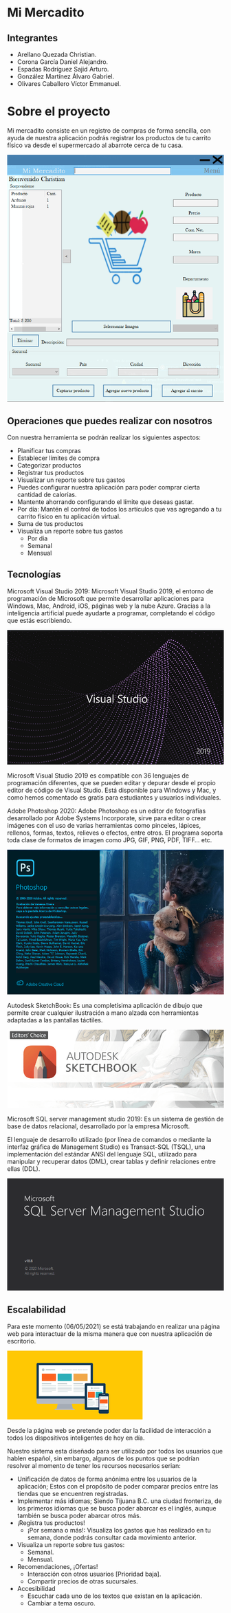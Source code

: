 # Mi Mercadito
## Integrantes

- Arellano Quezada Christian. 
- Corona García Daniel Alejandro. 
- Espadas Rodríguez Sajid Arturo. 
- González Martínez Álvaro Gabriel.
- Olivares Caballero Víctor Emmanuel. 

# Sobre el proyecto
Mi mercadito consiste en un registro de compras de forma sencilla, con ayuda de nuestra aplicación podrás registrar los productos de tu carrito físico va desde el supermercado al abarrote cerca de tu casa.

![Main deel programa](https://github.com/Alvaroggm123/Mi-mercadito/blob/master/README/Main%20del%20programa%20.png) 


## Operaciones que puedes realizar con nosotros
Con nuestra herramienta se podrán realizar los siguientes aspectos:
-	Planificar tus compras
-	Establecer límites de compra
-	Categorizar productos
-	Registrar tus productos
-	Visualizar un reporte sobre tus gastos
-  Puedes configurar nuestra aplicación para poder comprar cierta cantidad de calorías.
-  Mantente ahorrando configurando el límite que deseas gastar.
-  Por día: Mantén el control de todos los artículos que vas agregando a tu carrito físico en tu aplicación virtual.
-  Suma de tus productos
-  Visualiza un reporte sobre tus gastos
   -  Por dia
   -  Semanal
   -  Mensual

## Tecnologías
Microsoft Visual Studio 2019: Microsoft Visual Studio 2019, el entorno de programación de Microsoft que permite desarrollar aplicaciones para Windows, Mac, Android, iOS, páginas web y la nube Azure. Gracias a la inteligencia artificial puede ayudarte a programar, completando el código que estás escribiendo.

![Visual Studio 2019](https://github.com/Alvaroggm123/Mi-mercadito/blob/master/README/Visual%20Studio%20imagen.png) 

Microsoft Visual Studio 2019 es compatible con 36 lenguajes de programación diferentes, que se pueden editar y depurar desde el propio editor de código de Visual Studio. Está disponible para Windows y Mac, y como hemos comentado es gratis para estudiantes y usuarios individuales.

Adobe Photoshop 2020: Adobe Photoshop es un editor de fotografías desarrollado por Adobe Systems Incorporate, sirve para editar o crear imágenes con el uso de varias herramientas como pinceles, lápices, rellenos, formas, textos, relieves o efectos, entre otros. El programa soporta toda clase de formatos de imagen como JPG, GIF, PNG, PDF, TIFF… etc.

![Adobe Photoshop 2020](https://github.com/Alvaroggm123/Mi-mercadito/blob/master/README/Photoshop.png) 

Autodesk SketchBook: Es una completísima aplicación de dibujo que permite crear cualquier ilustración a mano alzada con herramientas adaptadas a las pantallas táctiles.

![Autodesk SketchBook](https://github.com/Alvaroggm123/Mi-mercadito/blob/master/README/sketchbook-portada.png) 

Microsoft SQL server management studio 2019: Es un sistema de gestión de base de datos relacional, desarrollado por la empresa Microsoft.

El lenguaje de desarrollo utilizado (por línea de comandos o mediante la interfaz gráfica de Management Studio) es Transact-SQL (TSQL), una implementación del estándar ANSI del lenguaje SQL, utilizado para manipular y recuperar datos (DML), crear tablas y definir relaciones entre ellas (DDL).

![SQL server management studio 2019](https://github.com/Alvaroggm123/Mi-mercadito/blob/master/README/SQL%20server.png) 



## Escalabilidad

Para este momento (06/05/2021) se está trabajando en realizar una página web para interactuar de la misma manera que con nuestra aplicación de escritorio. 

![SQL server management studio 2019](https://github.com/Alvaroggm123/Mi-mercadito/blob/master/README/web.png) 

Desde la página web se pretende poder dar la facilidad de interacción a todos los dispositivos inteligentes de hoy en día. 

Nuestro sistema esta diseñado para ser utilizado por todos los usuarios que hablen español, sin embargo, algunos de los puntos que se podrían resolver al momento de tener los recursos necesarios serian:

* Unificación de datos de forma anónima entre los usuarios de la aplicación; Estos con el propósito de poder comparar precios entre las tiendas que se encuentren registradas.
* Implementar más idiomas; Siendo Tijuana B.C. una ciudad fronteriza, de los primeros idiomas que se busca poder abarcar es el inglés, aunque también se busca poder abarcar otros más.
* ¡Registra tus productos!
   * ¡Por semana o más!: Visualiza los gastos que has realizado en tu semana, donde podrás consultar cada movimiento anterior.
* Visualiza un reporte sobre tus gastos:
   * Semanal.
   * Mensual.
* Recomendaciones, ¡Ofertas!
   * Interacción con otros usuarios [Prioridad baja].
   * Compartir precios de otras sucursales.
* Accesibilidad
   * Escuchar cada uno de los textos que existan en la aplicación.
   * Cambiar a tema oscuro.


